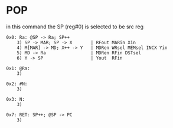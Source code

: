 # POP

in this command the SP (reg#0) is selected to be src reg

```text
0x0: Ra: @SP -> Ra; SP++
    3) SP -> MAR; SP -> X       | RFout MARin Xin
    4) M[MAR] -> MD; X++ -> Y   | MDRen WRsel MEMsel INCX Yin
    5) MD -> Ra                 | MDRen RFin DSTsel
    6) Y -> SP                  | Yout  RFin 

0x1: @Ra:
    3)

0x2: #N:
    3)

0x3: N:
    3)

0x7: RET: SP++; @SP -> PC
    3) 
    
```
